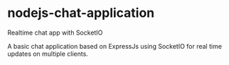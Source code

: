 # nodejs-chat-application
Realtime chat app with SocketIO

A basic chat application based on ExpressJs using SocketIO for real time updates on multiple clients.

